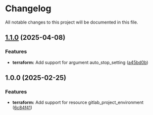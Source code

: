 # Changelog

All notable changes to this project will be documented in this file.

## [1.1.0](https://gitlab.com/terraform-child-modules-48151/terraform-gitlab-project_environment/compare/v1.0.0...v1.1.0) (2025-04-08)

### Features

* **terraform:** Add support for argument auto_stop_setting ([a45bd0b](https://gitlab.com/terraform-child-modules-48151/terraform-gitlab-project_environment/commit/a45bd0b091abaa1fc86de12bc7cddf180064cfd7))

## 1.0.0 (2025-02-25)

### Features

* **terraform:** Add support for resource gitlab_project_environment ([6c84f41](https://gitlab.com/terraform-child-modules-48151/terraform-gitlab-project_environment/commit/6c84f415b43e1e7a5daa830592f817dbff00f7a6))
